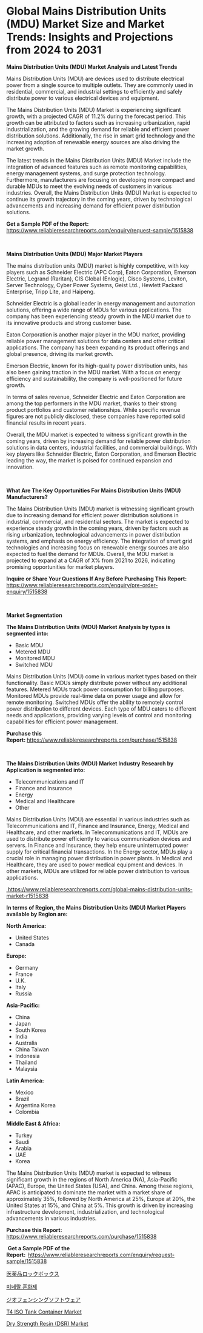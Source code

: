<p><h1>Global Mains Distribution Units (MDU) Market Size and Market Trends: Insights and Projections from 2024 to 2031</h1></p><p><strong>Mains Distribution Units (MDU) Market Analysis and Latest Trends</strong></p>
<p><p>Mains Distribution Units (MDU) are devices used to distribute electrical power from a single source to multiple outlets. They are commonly used in residential, commercial, and industrial settings to efficiently and safely distribute power to various electrical devices and equipment.</p><p>The Mains Distribution Units (MDU) Market is experiencing significant growth, with a projected CAGR of 11.2% during the forecast period. This growth can be attributed to factors such as increasing urbanization, rapid industrialization, and the growing demand for reliable and efficient power distribution solutions. Additionally, the rise in smart grid technology and the increasing adoption of renewable energy sources are also driving the market growth.</p><p>The latest trends in the Mains Distribution Units (MDU) Market include the integration of advanced features such as remote monitoring capabilities, energy management systems, and surge protection technology. Furthermore, manufacturers are focusing on developing more compact and durable MDUs to meet the evolving needs of customers in various industries. Overall, the Mains Distribution Units (MDU) Market is expected to continue its growth trajectory in the coming years, driven by technological advancements and increasing demand for efficient power distribution solutions.</p></p>
<p><strong>Get a Sample PDF of the Report:&nbsp;</strong> <a href="https://www.reliableresearchreports.com/enquiry/request-sample/1515838">https://www.reliableresearchreports.com/enquiry/request-sample/1515838</a></p>
<p>&nbsp;</p>
<p><strong>Mains Distribution Units (MDU) Major Market Players</strong></p>
<p><p>The mains distribution units (MDU) market is highly competitive, with key players such as Schneider Electric (APC Corp), Eaton Corporation, Emerson Electric, Legrand (Raritan), CIS Global (Enlogic), Cisco Systems, Leviton, Server Technology, Cyber Power Systems, Geist Ltd., Hewlett Packard Enterprise, Tripp Lite, and Haipeng. </p><p>Schneider Electric is a global leader in energy management and automation solutions, offering a wide range of MDUs for various applications. The company has been experiencing steady growth in the MDU market due to its innovative products and strong customer base.</p><p>Eaton Corporation is another major player in the MDU market, providing reliable power management solutions for data centers and other critical applications. The company has been expanding its product offerings and global presence, driving its market growth.</p><p>Emerson Electric, known for its high-quality power distribution units, has also been gaining traction in the MDU market. With a focus on energy efficiency and sustainability, the company is well-positioned for future growth.</p><p>In terms of sales revenue, Schneider Electric and Eaton Corporation are among the top performers in the MDU market, thanks to their strong product portfolios and customer relationships. While specific revenue figures are not publicly disclosed, these companies have reported solid financial results in recent years.</p><p>Overall, the MDU market is expected to witness significant growth in the coming years, driven by increasing demand for reliable power distribution solutions in data centers, industrial facilities, and commercial buildings. With key players like Schneider Electric, Eaton Corporation, and Emerson Electric leading the way, the market is poised for continued expansion and innovation.</p></p>
<p>&nbsp;</p>
<p><strong>What Are The Key Opportunities For Mains Distribution Units (MDU) Manufacturers?</strong></p>
<p><p>The Mains Distribution Units (MDU) market is witnessing significant growth due to increasing demand for efficient power distribution solutions in industrial, commercial, and residential sectors. The market is expected to experience steady growth in the coming years, driven by factors such as rising urbanization, technological advancements in power distribution systems, and emphasis on energy efficiency. The integration of smart grid technologies and increasing focus on renewable energy sources are also expected to fuel the demand for MDUs. Overall, the MDU market is projected to expand at a CAGR of X% from 2021 to 2026, indicating promising opportunities for market players.</p></p>
<p><strong>Inquire or Share Your Questions If Any Before Purchasing This Report:</strong> <a href="https://www.reliableresearchreports.com/enquiry/pre-order-enquiry/1515838">https://www.reliableresearchreports.com/enquiry/pre-order-enquiry/1515838</a></p>
<p>&nbsp;</p>
<p><strong>Market Segmentation</strong></p>
<p><strong>The Mains Distribution Units (MDU) Market Analysis by types is segmented into:</strong></p>
<p><ul><li>Basic MDU</li><li>Metered MDU</li><li>Monitored MDU</li><li>Switched MDU</li></ul></p>
<p><p>Mains Distribution Units (MDU) come in various market types based on their functionality. Basic MDUs simply distribute power without any additional features. Metered MDUs track power consumption for billing purposes. Monitored MDUs provide real-time data on power usage and allow for remote monitoring. Switched MDUs offer the ability to remotely control power distribution to different devices. Each type of MDU caters to different needs and applications, providing varying levels of control and monitoring capabilities for efficient power management.</p></p>
<p><strong>Purchase this Report:&nbsp;</strong><a href="https://www.reliableresearchreports.com/purchase/1515838">https://www.reliableresearchreports.com/purchase/1515838</a></p>
<p>&nbsp;</p>
<p><strong>The Mains Distribution Units (MDU) Market Industry Research by Application is segmented into:</strong></p>
<p><ul><li>Telecommunications and IT</li><li>Finance and Insurance</li><li>Energy</li><li>Medical and Healthcare</li><li>Other</li></ul></p>
<p><p>Mains Distribution Units (MDU) are essential in various industries such as Telecommunications and IT, Finance and Insurance, Energy, Medical and Healthcare, and other markets. In Telecommunications and IT, MDUs are used to distribute power efficiently to various communication devices and servers. In Finance and Insurance, they help ensure uninterrupted power supply for critical financial transactions. In the Energy sector, MDUs play a crucial role in managing power distribution in power plants. In Medical and Healthcare, they are used to power medical equipment and devices. In other markets, MDUs are utilized for reliable power distribution to various applications.</p></p>
<p><a href="https://www.reliableresearchreports.com/global-mains-distribution-units-market-r1515838">&nbsp;https://www.reliableresearchreports.com/global-mains-distribution-units-market-r1515838</a></p>
<p><strong>In terms of Region, the Mains Distribution Units (MDU) Market Players available by Region are:</strong></p>
<p>
    <p> <strong> North America: </strong>
        <ul>
            <li>United States</li>
            <li>Canada</li>
        </ul>
        </p> 
    <p> <strong> Europe: </strong>
        <ul>
            <li>Germany</li>
            <li>France</li>
            <li>U.K.</li>
            <li>Italy</li>
            <li>Russia</li>
        </ul>
        </p> 
    <p> <strong> Asia-Pacific: </strong>
        <ul>
            <li>China</li>
            <li>Japan</li>
            <li>South Korea</li>
            <li>India</li>
            <li>Australia</li>
            <li>China Taiwan</li>
            <li>Indonesia</li>
            <li>Thailand</li>
            <li>Malaysia</li>
        </ul>
        </p> 
    <p> <strong> Latin America: </strong>
        <ul>
            <li>Mexico</li>
            <li>Brazil</li>
            <li>Argentina Korea</li>
            <li>Colombia</li>
        </ul>
        </p> 
    <p> <strong> Middle East & Africa: </strong>
        <ul>
            <li>Turkey</li>
            <li>Saudi</li>
            <li>Arabia</li>
            <li>UAE</li>
            <li>Korea</li>
        </ul>
    </p>
    </p>
<p><p>The Mains Distribution Units (MDU) market is expected to witness significant growth in the regions of North America (NA), Asia-Pacific (APAC), Europe, the United States (USA), and China. Among these regions, APAC is anticipated to dominate the market with a market share of approximately 35%, followed by North America at 25%, Europe at 20%, the United States at 15%, and China at 5%. This growth is driven by increasing infrastructure development, industrialization, and technological advancements in various industries.</p></p>
<p><strong>Purchase this Report: </strong><a href="https://www.reliableresearchreports.com/purchase/1515838">https://www.reliableresearchreports.com/purchase/1515838</a></p>
<p>&nbsp;<strong>Get a Sample PDF of the Report:&nbsp;&nbsp;</strong><a href="https://www.reliableresearchreports.com/enquiry/request-sample/1515838">https://www.reliableresearchreports.com/enquiry/request-sample/1515838</a></p>
<p><strong></strong></p>
<p><p><a href="https://github.com/cnnriuez22368/Market-Research-Report-List-1/blob/main/653521046051.md">医薬品ロックボックス</a></p><p><a href="https://medium.com/@jewelmohr02/%EA%B4%91%EB%AC%BC-%EC%B2%A8%EA%B0%80%EC%A0%9C-%EC%8B%9C%EC%9E%A5-%EC%8B%9C%EC%9E%A5-cagr-%EC%8B%9C%EC%9E%A5-%ED%8A%B8%EB%A0%8C%EB%93%9C-%EB%B0%8F-%EC%84%B1%EC%9E%A5-%EC%A0%84%EB%9E%B5%EC%97%90-%EB%8C%80%ED%95%9C-%ED%86%B5%EC%B0%B0%EB%A0%A5-247100e0a75b">미네랄 혼화제</a></p><p><a href="https://medium.com/@jordymiller39/%E3%82%B8%E3%82%AA%E3%83%95%E3%82%A7%E3%83%B3%E3%82%B7%E3%83%B3%E3%82%B0%E3%82%BD%E3%83%95%E3%83%88%E3%82%A6%E3%82%A7%E3%82%A2%E5%B8%82%E5%A0%B4-%E7%A8%AE%E9%A1%9E-%E3%82%A2%E3%83%97%E3%83%AA%E3%82%B1%E3%83%BC%E3%82%B7%E3%83%A7%E3%83%B3-%E5%9C%B0%E7%90%86%E5%88%A5%E3%81%AB%E5%8C%85%E6%8B%AC%E7%9A%84%E3%81%AA%E8%A9%95%E4%BE%A1-0be0d207edd0">ジオフェンシングソフトウェア</a></p><p><a href="https://github.com/yemakinde/Market-Research-Report-List-2/blob/main/t4-iso-tank-container-market.md">T4 ISO Tank Container Market</a></p><p><a href="https://issuu.com/reportprime-2/docs/dry-strength-resin-dsr-market-size-2030.pptx">Dry Strength Resin (DSR) Market</a></p></p>